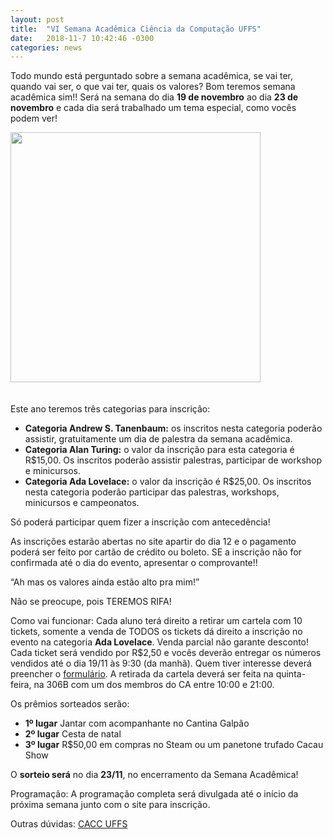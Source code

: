 ```yaml
---
layout: post
title:  "VI Semana Acadêmica Ciência da Computação UFFS"
date:   2018-11-7 10:42:46 -0300
categories: news
---
```

Todo mundo está perguntado sobre a semana acadêmica, se vai ter, quando vai ser, o que vai ter, quais os valores?
Bom teremos semana acadêmica sim!! Será na semana do dia __19 de novembro__ ao dia __23 de novembro__ e cada dia será trabalhado um tema especial, como vocês podem ver!

<div class="text-center">
  <img src="{{ "/images/VI_SACCUFFS.jpg" | absolute_url }}" style="width:400px; margin-bottom:20px;"/>
</div>

Este ano teremos três categorias para inscrição:
- __Categoria Andrew S. Tanenbaum:__ os inscritos nesta categoria poderão assistir, gratuitamente um dia de palestra da semana acadêmica.
- __Categoria Alan Turing:__ o valor da inscrição para esta categoria é R$15,00. Os inscritos poderão assistir palestras, participar de workshop e minicursos.
- __Categoria Ada Lovelace:__ o valor da inscrição é R$25,00. Os inscritos nesta categoria poderão participar das palestras, workshops, minicursos e campeonatos.

Só poderá participar quem fizer a inscrição com antecedência!

As inscrições estarão abertas no site apartir do dia 12 e o pagamento poderá ser feito por cartão de crédito ou boleto. SE a inscrição não for confirmada até o dia do evento, apresentar o comprovante!!

“Ah mas os valores ainda estão alto pra mim!”

Não se preocupe, pois TEREMOS RIFA!

Como vai funcionar:
Cada aluno terá direito a retirar um cartela com 10 tickets, somente a venda de TODOS os tickets dá direito a inscrição no evento na categoria __Ada Lovelace__. Venda parcial não garante desconto!
Cada ticket será vendido por R$2,50 e vocês deverão entregar os números vendidos até o dia 19/11 às 9:30 (da manhã).
Quem tiver interesse deverá preencher o [formulário](https://docs.google.com/forms/d/e/1FAIpQLSctGZhTtUkb-zhO89f5mwu_GxEqpCJ4XjUNLPBmtMIgLk6M2g/viewform). A retirada da cartela deverá ser feita na quinta-feira, na 306B com um dos membros do CA entre 10:00 e 21:00.

Os prêmios sorteados serão:
- __1º lugar__ Jantar com acompanhante no Cantina Galpão
- __2º lugar__ Cesta de natal
- __3º lugar__ R$50,00 em compras no Steam ou um panetone trufado Cacau Show

O __sorteio será__ no dia __23/11__, no encerramento da Semana Acadêmica!

Programação:
A programação completa será divulgada até o início da próxima semana junto com o site para inscrição.

Outras dúvidas: <a href="mailto:cacomputacaouffs@gmail.com">CACC UFFS</a>
